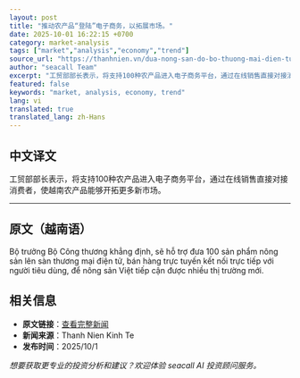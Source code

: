 ```yaml
---
layout: post
title: "推动农产品“登陆”电子商务，以拓展市场。"
date: 2025-10-01 16:22:15 +0700
category: market-analysis
tags: ["market","analysis","economy","trend"]
source_url: "https://thanhnien.vn/dua-nong-san-do-bo-thuong-mai-dien-tu-de-mo-rong-thi-truong-185251001175253814.htm"
author: "seacall Team"
excerpt: "工贸部部长表示，将支持100种农产品进入电子商务平台，通过在线销售直接对接消费者，使越南农产品能够开拓更多新市场。..."
featured: false
keywords: "market, analysis, economy, trend"
lang: vi
translated: true
translated_lang: zh-Hans
---
```


## 中文译文

工贸部部长表示，将支持100种农产品进入电子商务平台，通过在线销售直接对接消费者，使越南农产品能够开拓更多新市场。

---

## 原文（越南语）

Bộ trưởng Bộ C&ocirc;ng thương khẳng định, sẽ hỗ trợ đưa 100 sản phẩm n&ocirc;ng sản l&ecirc;n s&agrave;n thương mại điện tử, b&aacute;n h&agrave;ng trực tuyến kết nối trực tiếp với người ti&ecirc;u d&ugrave;ng, để n&ocirc;ng sản Việt tiếp cận được nhiều thị trường mới.

## 相关信息

- **原文链接**：[查看完整新闻](https://thanhnien.vn/dua-nong-san-do-bo-thuong-mai-dien-tu-de-mo-rong-thi-truong-185251001175253814.htm)
- **新闻来源**：Thanh Nien Kinh Te
- **发布时间**：2025/10/1

*想要获取更专业的投资分析和建议？欢迎体验 seacall AI 投资顾问服务。*